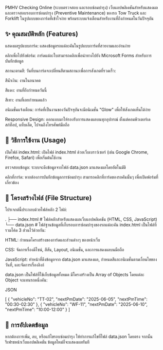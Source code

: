 PMHV Checking Online (ระบบตรวจสอบ และรอบซ่อมบำรุง)
เว็บแอปพลิเคชันสำหรับแสดงผลและตรวจสอบรอบการซ่อมบำรุง (Preventive Maintenance) ของรถ Tow Truck และ Forklift ในรูปแบบของการ์ดที่เข้าใจง่าย พร้อมระบบแจ้งเตือนสำหรับงานที่ถึงกำหนดในวันปัจจุบัน

## ✨ คุณสมบัติหลัก (Features)
แสดงผลรูปแบบการ์ด: แสดงข้อมูลรถแต่ละคันในรูปแบบการ์ดที่สวยงามและอ่านง่าย

คลิกเพื่อไปยังฟอร์ม: การ์ดแต่ละใบสามารถคลิกเพื่อนำทางไปยัง Microsoft Forms สำหรับการบันทึกข้อมูล

สถานะตามสี: วันที่บนการ์ดจะเปลี่ยนสีตามสถานะเพื่อการสังเกตที่รวดเร็ว:

สีน้ำเงิน: งานในอนาคต

สีแดง: งานที่ถึงกำหนดวันนี้

สีเทา: งานที่เลยกำหนดแล้ว

อนิเมชั่นแจ้งเตือน: การ์ดที่เป็นงานของวันปัจจุบันจะมีอนิเมชั่น "Glow" เพื่อให้สังเกตเห็นได้ง่าย

Responsive Design: ออกแบบมาให้รองรับการแสดงผลบนทุกอุปกรณ์ ตั้งแต่คอมพิวเตอร์เดสก์ท็อป, แท็บเล็ต, ไปจนถึงโทรศัพท์มือถือ

## 🚀 วิธีการใช้งาน (Usage)
เปิดไฟล์ index.html: เปิดไฟล์ index.html ด้วยเว็บเบราว์เซอร์ (เช่น Google Chrome, Firefox, Safari) เพื่อเริ่มต้นใช้งาน

ตรวจสอบข้อมูล: ระบบจะดึงข้อมูลจากไฟล์ data.json มาแสดงผลโดยอัตโนมัติ

คลิกที่การ์ด: หากต้องการบันทึกข้อมูลการซ่อมบำรุง สามารถคลิกที่การ์ดของรถคันนั้นๆ เพื่อเปิดฟอร์มที่เกี่ยวข้อง

## 📁 โครงสร้างไฟล์ (File Structure)
โปรเจกต์นี้ประกอบด้วยไฟล์หลัก 2 ไฟล์:

.
├── index.html   # ไฟล์หลักสำหรับแสดงผลเว็บแอปพลิเคชัน (HTML, CSS, JavaScript)
└── data.json    # ไฟล์ฐานข้อมูลที่เก็บรอบการซ่อมบำรุงของรถแต่ละคัน
index.html
เป็นไฟล์ที่รวมโค้ด 3 ส่วนไว้ด้วยกัน:

HTML: กำหนดโครงสร้างของการ์ดและส่วนต่างๆ ของหน้าเว็บ

CSS: จัดการเรื่องดีไซน์, สีสัน, Layout, อนิเมชั่น, และการแสดงผลบนมือถือ

JavaScript: ทำหน้าที่ดึงข้อมูลจาก data.json มาแสดงผล, กำหนดสีและอนิเมชั่นตามเงื่อนไขของวันที่, และจัดการเรื่องลิงก์

data.json
เป็นไฟล์ที่ใช้เก็บข้อมูลทั้งหมด มีโครงสร้างเป็น Array of Objects โดยแต่ละ Object จะแทนรถหนึ่งคัน:

JSON

[
  {
    "vehicleNo": "TT-02",
    "nextPmDate": "2025-06-05",
    "nextPmTime": "00:30-02:30"
  },
  {
    "vehicleNo": "WF-11",
    "nextPmDate": "2025-06-10",
    "nextPmTime": "10:00-12:00"
  }
]
## 🔧 การอัปเดตข้อมูล
หากต้องการเพิ่ม, ลบ, หรือแก้ไขรอบซ่อมบำรุง ให้ทำการแก้ไขที่ไฟล์ data.json โดยตรง จากนั้นรีเฟรชหน้าเว็บแอปพลิเคชัน ข้อมูลใหม่ก็จะแสดงผลทันที
